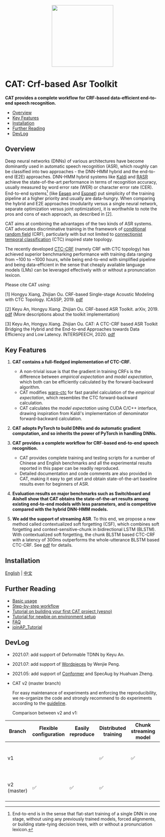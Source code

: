 <div align="center"><img src="https://user-images.githubusercontent.com/29671696/126465498-1dfe6db1-8725-4b35-95d0-428ea8777b7f.png" width=200></div>

# CAT: Crf-based Asr Toolkit
**CAT provides a complete workflow for CRF-based data-efficient end-to-end speech recognition.**

* [Overview](#Overview)
* [Key Features](#Key-Features)
* [Installation](#Installation)
* [Further Reading](#Further-Reading)
* [DevLog](#DevLog)

## Overview

Deep neural networks (DNNs) of various architectures have become dominantly used in automatic speech recognition (ASR), which roughly can be classified into two approaches - the DNN-HMM hybrid and the end-to-end (E2E) approaches. DNN-HMM hybrid systems like [Kaldi](http://kaldi-asr.org/) and [RASR](http://www-i6.informatik.rwth-aachen.de/rwth-asr/) achieve the state-of-the-art performance in terms of recognition accuracy, usually measured by word error rate (WER) or character error rate (CER). End-to-end systems[^e2e] (like [Eesen](https://github.com/yajiemiao/eesen) and [Espnet](https://github.com/espnet/espnet)) put simplicity of the training pipeline at a higher priority and usually are data-hungry. When comparing the hybrid and E2E approaches (modularity versus a single neural network, separate optimization versus joint optimization), it is worthwhile to note the pros and cons of each approach, as described in [2].

CAT aims at combining the advantages of the two kinds of ASR systems. CAT advocates discriminative training in the framework of [conditional random field](https://en.wikipedia.org/wiki/Conditional_random_field) (CRF), particularly with but not limited to [connectionist temporal classification]() (CTC) inspired state topology.

The recently developed [CTC-CRF](http://oa.ee.tsinghua.edu.cn/~ouzhijian/pdf/ctc-crf.pdf) (namely CRF with CTC topology)  has achieved superior benchmarking performance with training data ranging from ~100 to ~1000 hours, while being end-to-end with simplified pipeline and being data-efficient in the sense that cheaply available language models (LMs) can be leveraged effectively with or without a pronunciation lexicon.

[^e2e]: End-to-end is in the sense that flat-start training of a single DNN in one stage, without using any previously trained models, forced alignments, or building state-tying decision trees, with or without a pronunciation lexicon.

Please cite CAT using:

[1] Hongyu Xiang, Zhijian Ou. CRF-based Single-stage Acoustic Modeling with CTC Topology. ICASSP, 2019. [pdf](http://oa.ee.tsinghua.edu.cn/~ouzhijian/pdf/ctc-crf.pdf)

[2] Keyu An, Hongyu Xiang. Zhijian Ou. CRF-based ASR Toolkit. arXiv, 2019. [pdf](https://arxiv.org/abs/1911.08747) (More descriptions about the toolkit implementation)

[3] Keyu An, Hongyu Xiang. Zhijian Ou. CAT: A CTC-CRF based ASR Toolkit Bridging the Hybrid and the End-to-end Approaches towards Data Efficiency and Low Latency. INTERSPEECH, 2020. [pdf](http://oa.ee.tsinghua.edu.cn/~ouzhijian/pdf/is2020_CAT.pdf)

## Key Features

1. **CAT contains a full-fledged implementation of CTC-CRF.** 
   * A non-trivial issue is that the gradient in training CRFs is the difference between *empirical expectation* and *model expectation*, which both can be efficiently calculated by the forward-backward algorithm.
   * CAT modifies [warp-ctc](https://github.com/baidu-research/warp-ctc) for fast parallel calculation of the *empirical expectation*, which resembles the CTC forward-backward calculation.
   * CAT calculates the *model expectation* using CUDA C/C++ interface, drawing inspiration from Kaldi's implementation of denominator forward-backward calculation.

2. **CAT adopts PyTorch to build DNNs and do automatic gradient computation, and so inherits the power of PyTorch in handling DNNs.**

3. **CAT provides a complete workflow for CRF-based end-to-end speech recognition.**
   * CAT provides complete training and testing scripts for a number of Chinese and English benchmarks and all the experimental results reported in this paper can be readily reproduced. 
   * Detailed documentation and code comments are also provided in CAT, making it easy to get start and obtain state-of-the-art baseline results even for beginners of ASR.

4. **Evaluation results on major benchmarks such as Switchboard and Aishell show that CAT obtains the state-of-the-art results among existing end-to-end models with less parameters, and is competitive compared with the hybrid DNN-HMM models.**

5. **We add the support of streaming ASR**. To this end, we propose a new method called contextualized soft forgetting (CSF), which combines soft forgetting and context-sensitive-chunk in bidirectional LSTM (BLSTM). With contextualized soft forgetting, the chunk BLSTM based CTC-CRF with a latency of 300ms outperforms the whole-utterance BLSTM based CTC-CRF. See [pdf](http://oa.ee.tsinghua.edu.cn/~ouzhijian/pdf/is2020_CAT.pdf) for details.

## Installation

[English](install.md) | [中文](install_ch.md)

## Further Reading

* [Basic usage](RequestForExperiments.md#Workflow)
* [Step-by-step workflow](toolkitworkflow.md)
* [Tutorial on building your first CAT project (yesno)](yesno_tutorial.md)
* [Tutorial for newbie on environment setup](EnvSetup_tutorial.md) 
* [FAQ](faq_ch.md)
* [joinAP_Tutorial](joinAP_tutorial.md)

## DevLog

* 2021.07: add support of Deformable TDNN by Keyu An.

* 2021.07: add support of [Wordpieces](wordpieces.md) by Wenjie Peng.

* 2021.05: add support of [Conformer](conformer.md) and SpecAug by Huahuan Zheng.

* CAT v2 (master branch)

  For easy maintenance of experiments and enforcing the reproducibility, we re-organize the code and strongly recommend to do experiments according to the [guideline](RequestForExperiments.md).

  Comparison between v2 and v1: 

| Branch     | Flexible configuration | Easily reproduce | Distributed training | Chunk streaming model | Recipes                                            |
| ---------- | ---------------------- | ---------------- | -------------------- | --------------------- | -------------------------------------------------- |
| v1         |                        |                  | ✅                    | ✅                     | aishell, formosa, hkust, libri, swbd, thchs30, wsj |
| v2 (master) | ✅                      | ✅                | ✅                    |                       | swbd, wsj, libri, commonvoice German                     |

